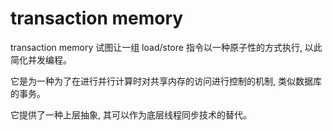 # transaction memory

transaction memory 试图让一组 load/store 指令以一种原子性的方式执行, 以此简化并发编程。

它是为一种为了在进行并行计算时对共享内存的访问进行控制的机制, 类似数据库的事务。

它提供了一种上层抽象, 其可以作为底层线程同步技术的替代。
 